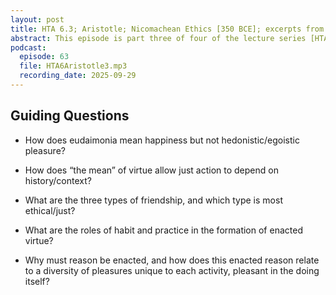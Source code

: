 ```yaml
---
layout: post
title: HTA 6.3; Aristotle; Nicomachean Ethics [350 BCE]; excerpts from Books I, II, and VIII
abstract: This episode is part three of four of the lecture series [HTA 6] on Aristotle's Nicomachean Ethics, excerpts from Books I, II, and VIII.
podcast:
  episode: 63
  file: HTA6Aristotle3.mp3
  recording_date: 2025-09-29
---
```


## Guiding Questions

* How does eudaimonia mean happiness but not hedonistic/egoistic pleasure?

* How does “the mean” of virtue allow just action to depend on history/context?

* What are the three types of friendship, and which type is most ethical/just?

* What are the roles of habit and practice in the formation of enacted virtue?

* Why must reason be enacted, and how does this enacted reason relate to a
diversity of pleasures unique to each activity, pleasant in the doing itself?
